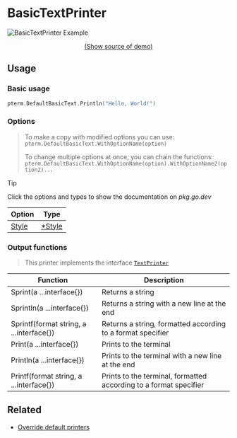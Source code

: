 # BasicTextPrinter

<!--
Replace all of the following strings with the current printer.
     basictext BasicText BasicTextPrinter DefaultBasicText
-->

![BasicTextPrinter Example](https://raw.githubusercontent.com/avissian/pterm/master/_examples/basictext/animation.svg)

<p align="center"><a href="https://github.com/avissian/pterm/blob/master/_examples/basictext/main.go" target="_blank">(Show source of demo)</a></p>


## Usage

### Basic usage

```go
pterm.DefaultBasicText.Println("Hello, World!")
```

### Options

> To make a copy with modified options you can use:
> `pterm.DefaultBasicText.WithOptionName(option)`
>
> To change multiple options at once, you can chain the functions:
> `pterm.DefaultBasicText.WithOptionName(option).WithOptionName2(option2)...`

> [!TIP]
> Click the options and types to show the documentation on _pkg.go.dev_

|Option|Type|
|------|----|
|[Style](https://pkg.go.dev/github.com/avissian/pterm#BasicTextPrinter.WithStyle)|[*Style](https://pkg.go.dev/github.com/avissian/pterm#Style)|

### Output functions

> This printer implements the interface [`TextPrinter`](https://github.com/avissian/pterm/blob/master/interface_text_printer.go)

|Function|Description|
|------|---------|
|Sprint(a ...interface{})|Returns a string|
|Sprintln(a ...interface{})|Returns a string with a new line at the end|
|Sprintf(format string, a ...interface{})|Returns a string, formatted according to a format specifier|
|Print(a ...interface{})|Prints to the terminal|
|Println(a ...interface{})|Prints to the terminal with a new line at the end|
|Printf(format string, a ...interface{})|Prints to the terminal, formatted according to a format specifier|

## Related
- [Override default printers](docs/customizing/override-default-printer.md)